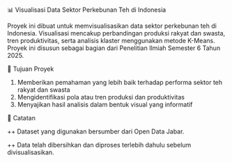 📊 Visualisasi Data Sektor Perkebunan Teh di Indonesia

Proyek ini dibuat untuk memvisualisasikan data sektor perkebunan teh di Indonesia. Visualisasi mencakup perbandingan produksi rakyat dan swasta, tren produktivitas, serta analisis klaster menggunakan metode K-Means. Proyek ini disusun sebagai bagian dari Penelitian Ilmiah Semester 6 Tahun 2025.

📌 Tujuan Proyek
1. Memberikan pemahaman yang lebih baik terhadap performa sektor teh rakyat dan swasta
2. Mengidentifikasi pola atau tren produksi dan produktivitas
3. Menyajikan hasil analisis dalam bentuk visual yang informatif

📝 Catatan

++ Dataset yang digunakan bersumber dari Open Data Jabar.

++ Data telah dibersihkan dan diproses terlebih dahulu sebelum divisualisasikan.

